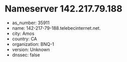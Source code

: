 # Nameserver 142.217.79.188

* as_number: 35911
* name: 142-217-79-188.telebecinternet.net.
* city: Amos
* country: CA
* organization: BNQ-1
* version: Unknown
* dnssec: false

